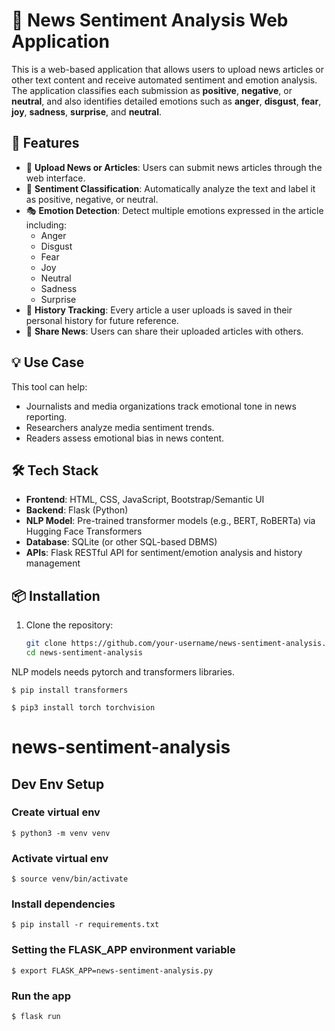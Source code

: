 # 📰 News Sentiment Analysis Web Application

This is a web-based application that allows users to upload news articles or other text content and receive automated sentiment and emotion analysis. The application classifies each submission as **positive**, **negative**, or **neutral**, and also identifies detailed emotions such as **anger**, **disgust**, **fear**, **joy**, **sadness**, **surprise**, and **neutral**.

## 🚀 Features

- 📝 **Upload News or Articles**: Users can submit news articles through the web interface.
- 🤖 **Sentiment Classification**: Automatically analyze the text and label it as positive, negative, or neutral.
- 🎭 **Emotion Detection**: Detect multiple emotions expressed in the article including:
  - Anger
  - Disgust
  - Fear
  - Joy
  - Neutral
  - Sadness
  - Surprise
- 📜 **History Tracking**: Every article a user uploads is saved in their personal history for future reference.
- 🔗 **Share News**: Users can share their uploaded articles with others.

## 💡 Use Case

This tool can help:
- Journalists and media organizations track emotional tone in news reporting.
- Researchers analyze media sentiment trends.
- Readers assess emotional bias in news content.

## 🛠️ Tech Stack

- **Frontend**: HTML, CSS, JavaScript, Bootstrap/Semantic UI
- **Backend**: Flask (Python)
- **NLP Model**: Pre-trained transformer models (e.g., BERT, RoBERTa) via Hugging Face Transformers
- **Database**: SQLite (or other SQL-based DBMS)
- **APIs**: Flask RESTful API for sentiment/emotion analysis and history management

## 📦 Installation

1. Clone the repository:
   ```bash
   git clone https://github.com/your-username/news-sentiment-analysis.git
   cd news-sentiment-analysis


NLP models needs pytorch and transformers libraries.
```console
$ pip install transformers
```
```console
$ pip3 install torch torchvision
```
# news-sentiment-analysis

## Dev Env Setup
### Create virtual env
```console
$ python3 -m venv venv
```
### Activate virtual env
```console
$ source venv/bin/activate
```
### Install dependencies
```console
$ pip install -r requirements.txt
```

### Setting the FLASK_APP environment variable
```console
$ export FLASK_APP=news-sentiment-analysis.py
```

### Run the app
```console
$ flask run
```
